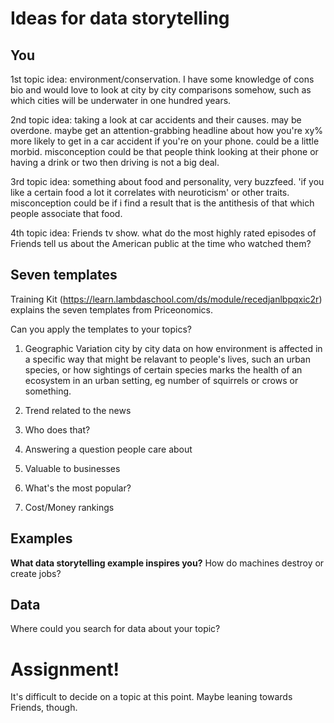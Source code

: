 # Ideas for data storytelling

## You


1st topic idea:
environment/conservation. I have some knowledge of cons bio and would love to look at city by city comparisons somehow, such as which cities will be underwater in one hundred years. 

2nd topic idea:
taking a look at car accidents and their causes. may be overdone. maybe get an attention-grabbing headline about how you're xy% more likely to get in a car accident if you're on your phone. could be a little morbid. misconception could be that people think looking at their phone or having a drink or two then driving is not a big deal.

3rd topic idea:
something about food and personality, very buzzfeed. 'if you like a certain food a lot it correlates with neuroticism' or other traits. misconception could be if i find a result that is the antithesis of that which people associate that food.

4th topic idea:
Friends tv show. what do the most highly rated episodes of Friends tell us about the American public at the time who watched them?


## Seven templates

Training Kit (https://learn.lambdaschool.com/ds/module/recedjanlbpqxic2r) explains the seven templates from Priceonomics.

Can you apply the templates to your topics? 

1. Geographic Variation
city by city data on how environment is affected in a specific way that might be relavant to people's lives, such an urban species, or how sightings of certain species marks the health of an ecosystem in an urban setting, eg number of squirrels or crows or something. 

2. Trend related to the news


3. Who does that?


4. Answering a question people care about


5. Valuable to businesses


6. What's the most popular?


7. Cost/Money rankings


## Examples

**What data storytelling example inspires you?**
How do machines destroy or create jobs?

## Data

Where could you search for data about your topic?


# Assignment!

It's difficult to decide on a topic at this point. Maybe leaning towards Friends, though.
